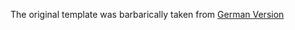 The original template was barbarically taken from [German Version](https://github.com/michidk/rost)
